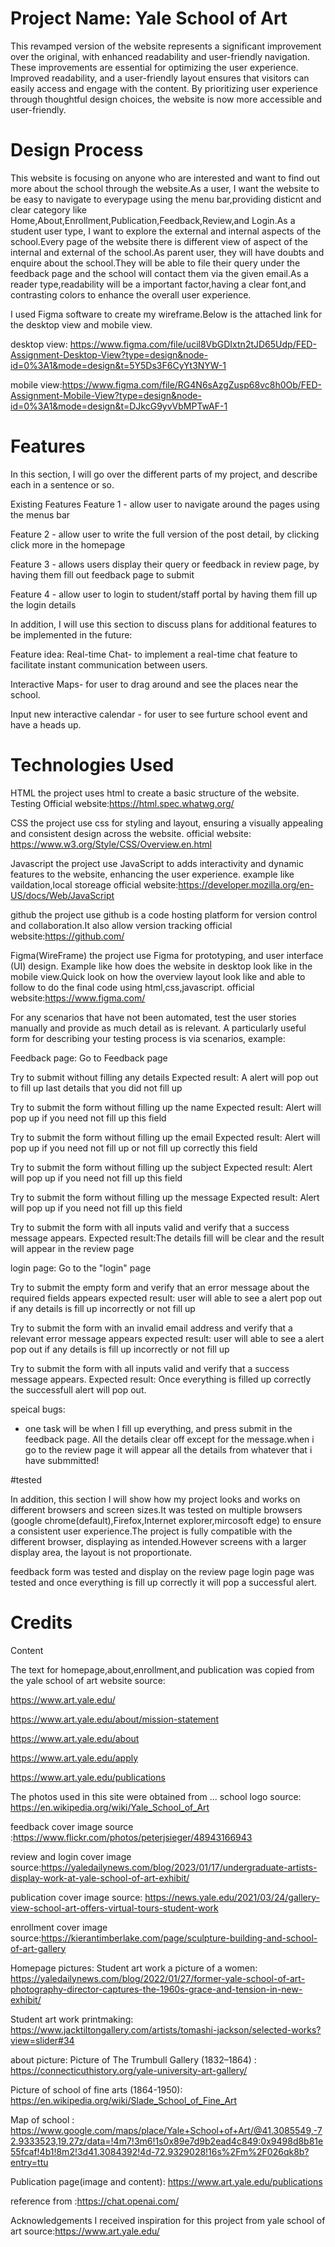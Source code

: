 # Project Name: Yale School of Art

This revamped version of the website represents a significant improvement over the original, with enhanced readability and user-friendly navigation. These improvements are essential for optimizing the user experience. Improved readability, and a user-friendly layout ensures that visitors can easily access and engage with the content. By prioritizing user experience through thoughtful design choices, the website is now more accessible and user-friendly.

# Design Process

This website is focusing on anyone who are interested and want to find out more about the school through the website.As a user, I want the website to be easy to navigate to everypage using the menu bar,providing disticnt and clear category like Home,About,Enrollment,Publication,Feedback,Review,and Login.As a student user type, I want to explore the external and internal aspects of the school.Every page of the website there is different view of aspect of the internal and external of the school.As parent user, they will have doubts and enquire about the school.They will be able to file their query under the feedback page and the school will contact them via the given email.As a reader type,readability will be a important factor,having a clear font,and contrasting colors to enhance the overall user experience.

I used Figma software to create my wireframe.Below is the attached link for the desktop view and mobile view.

desktop view: https://www.figma.com/file/ucil8VbGDIxtn2tJD65Udp/FED-Assignment-Desktop-View?type=design&node-id=0%3A1&mode=design&t=5Y5Ds3F6CyYt3NYW-1

mobile view:https://www.figma.com/file/RG4N6sAzgZusp68vc8h0Ob/FED-Assignment-Mobile-View?type=design&node-id=0%3A1&mode=design&t=DJkcG9yvVbMPTwAF-1

# Features

In this section, I will go over the different parts of my project, and describe each in a sentence or so.

Existing Features
Feature 1 - allow user to navigate around the pages using the menus bar

Feature 2 - allow user to write the full version of the post detail, by clicking click more in the homepage

Feature 3 - allows users display their query or feedback in review page, by having them fill out feedback page to submit

Feature 4 - allow user to login to student/staff portal by having them fill up the login details

In addition, I will use this section to discuss plans for additional features to be implemented in the future:

Feature idea:
Real-time Chat- to implement a real-time chat feature to facilitate instant communication between users.

Interactive Maps- for user to drag around and see the places near the school.

Input new interactive calendar - for user to see furture school event and have a heads up.

# Technologies Used

HTML
the project uses html to create a basic structure of the website.
Testing
Official website:https://html.spec.whatwg.org/

CSS
the project use css for styling and layout, ensuring a visually appealing and consistent design across the website.
official website: https://www.w3.org/Style/CSS/Overview.en.html

Javascript
the project use JavaScript to adds interactivity and dynamic features to the website, enhancing the user experience.
example like vaildation,local storeage
official website:https://developer.mozilla.org/en-US/docs/Web/JavaScript

github
the project use github is a code hosting platform for version control and collaboration.It also allow version tracking
official website:https://github.com/

Figma(WireFrame)
the project use Figma for prototyping, and user interface (UI) design.
Example like how does the website in desktop look like in the mobile view.Quick look on how the overview layout look like and able to follow to do the final code using html,css,javascript.
official website:https://www.figma.com/

For any scenarios that have not been automated, test the user stories manually and provide as much detail as is relevant. A particularly useful form for describing your testing process is via scenarios, example:

Feedback page:
Go to Feedback page

Try to submit without filling any details
Expected result: A alert will pop out to fill up last details that you did not fill up

Try to submit the form without filling up the name
Expected result: Alert will pop up if you need not fill up this field

Try to submit the form without filling up the email
Expected result: Alert will pop up if you need not fill up or not fill up correctly this field

Try to submit the form without filling up the subject
Expected result: Alert will pop up if you need not fill up this field

Try to submit the form without filling up the message
Expected result: Alert will pop up if you need not fill up this field

Try to submit the form with all inputs valid and verify that a success message appears.
Expected result:The details fill will be clear and the result will appear in the review page

login page:
Go to the "login" page

Try to submit the empty form and verify that an error message about the required fields appears
expected result: user will able to see a alert pop out if any details is fill up incorrectly or not fill up

Try to submit the form with an invalid email address and verify that a relevant error message appears
expected result: user will able to see a alert pop out if any details is fill up incorrectly or not fill up

Try to submit the form with all inputs valid and verify that a success message appears.
Expected result: Once everything is filled up correctly the successfull alert will pop out.

speical bugs:

- one task will be when I fill up everything, and press submit in the feedback page. All the details clear off except for the message.when i go to the review page it will appear all the details from whatever that i have submmitted!

#tested

In addition, this section I will show how my project looks and works on different browsers and screen sizes.It was tested on multiple browsers (google chrome(default),Firefox,Internet explorer,mircosoft edge) to ensure a consistent user experience.The project is fully compatible with the different browser, displaying as intended.However screens with a larger display area, the layout is not proportionate.

feedback form was tested and display on the review page
login page was tested and once everything is fill up correctly it will pop a successful alert.

# Credits

Content

The text for homepage,about,enrollment,and publication was copied from the yale school of art website
source:

https://www.art.yale.edu/

https://www.art.yale.edu/about/mission-statement

https://www.art.yale.edu/about

https://www.art.yale.edu/apply

https://www.art.yale.edu/publications

The photos used in this site were obtained from ...
school logo source: https://en.wikipedia.org/wiki/Yale_School_of_Art

feedback cover image source :https://www.flickr.com/photos/peterjsieger/48943166943

review and login cover image source:https://yaledailynews.com/blog/2023/01/17/undergraduate-artists-display-work-at-yale-school-of-art-exhibit/

publication cover image source: https://news.yale.edu/2021/03/24/gallery-view-school-art-offers-virtual-tours-student-work

enrollment cover image source:https://kierantimberlake.com/page/sculpture-building-and-school-of-art-gallery

Homepage pictures:
Student art work a picture of a women: https://yaledailynews.com/blog/2022/01/27/former-yale-school-of-art-photography-director-captures-the-1960s-grace-and-tension-in-new-exhibit/

Student art work printmaking: https://www.jacktiltongallery.com/artists/tomashi-jackson/selected-works?view=slider#34

about picture:
Picture of The Trumbull Gallery (1832–1864) : https://connecticuthistory.org/yale-university-art-gallery/

Picture of school of fine arts (1864-1950): https://en.wikipedia.org/wiki/Slade_School_of_Fine_Art

Map of school : https://www.google.com/maps/place/Yale+School+of+Art/@41.3085549,-72.9333523,19.27z/data=!4m7!3m6!1s0x89e7d9b2ead4c849:0x9498d8b81e55fcaf!4b1!8m2!3d41.3084392!4d-72.9329028!16s%2Fm%2F026qk8b?entry=ttu

Publication page(image and content): https://www.art.yale.edu/publications

reference from :https://chat.openai.com/

Acknowledgements
I received inspiration for this project from yale school of art
source:https://www.art.yale.edu/
